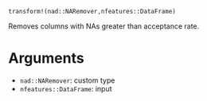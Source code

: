```
transform!(nad::NARemover,nfeatures::DataFrame)
```

Removes columns with NAs greater than acceptance rate.

# Arguments

  * `nad::NARemover`: custom type
  * `nfeatures::DataFrame`: input
